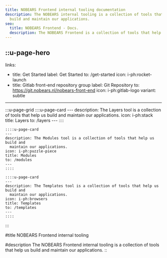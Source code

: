 ```yaml
---
title: NOBEARS Frontend internal tooling documentation
description: The NOBEARS internal tooling is a collection of tools that help us
  build and maintain our applications.
seo:
  title: NOBEARS Frontend - Docs.
  description: The NOBEARS Frontend is a collection of tools that help us build and maintain our applications.
---
```


::u-page-hero
---
links:
  - title: Get Started
    label: Get Started
    to: /get-started
    icon: i-ph:rocket-launch
  - title: Gitlab front-end repository group
    label: Git Repository
    to: https://git.nobears.nl/nobears-front-end
    icon: i-ph:gitlab-logo
    variant: subtle
---
  :::u-page-grid
    ::::u-page-card
    ---
    description: The Layers tool is a collection of tools that help us build and
      maintain our applications.
    icon: i-ph:stack
    title: Layers
    to: /layers
    ---
    ::::
  
    ::::u-page-card
    ---
    description: The Modules tool is a collection of tools that help us build and
      maintain our applications.
    icon: i-ph:puzzle-piece
    title: Modules
    to: /modules
    ---
    ::::
  
    ::::u-page-card
    ---
    description: The Templates tool is a collection of tools that help us build and
      maintain our applications.
    icon: i-ph:browsers
    title: Templates
    to: /templates
    ---
    ::::
  :::

#title
NOBEARS Frontend internal tooling

#description
The NOBEARS Frontend internal tooling is a collection of tools that help us build and maintain our applications.
::

<!-- :::u-page-card
---
icon: i-ph:package
to: /packages
title: Packages
description: The Packages tool is a collection of tools that help us build and maintain our applications.
---
::: -->